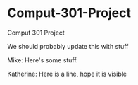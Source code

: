 Comput-301-Project
==================

Comput 301 Project

We should probably update this with stuff

Mike: Here's some stuff.

Katherine: Here is a line, hope it is visible